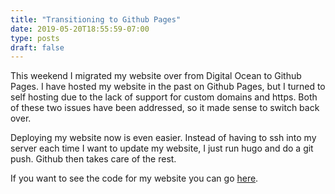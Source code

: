 ```yaml
---
title: "Transitioning to Github Pages"
date: 2019-05-20T18:55:59-07:00
type: posts
draft: false
---
```


This weekend I migrated my website over from Digital Ocean to Github Pages. I have hosted my website in the past on Github Pages, but I turned to self hosting due to the lack of support for custom domains and https. Both of these two issues have been addressed, so it made sense to switch back over.

Deploying my website now is even easier. Instead of having to ssh into my server each time I want to update my website, I just run hugo and do a git push. Github then takes care of the rest.

If you want to see the code for my website you can go [here](https://github.com/stwrt/blog).